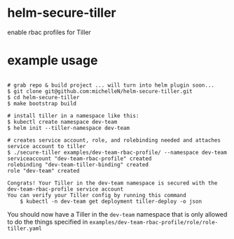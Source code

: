 # helm-secure-tiller
enable rbac profiles for Tiller

# example usage
```console

# grab repo & build project ... will turn into helm plugin soon...
$ git clone git@github.com:michelleN/helm-secure-tiller.git
$ cd helm-secure-tiller
$ make bootstrap build

# install tiller in a namespace like this:
$ kubectl create namespace dev-team
$ helm init --tiller-namespace dev-team

# creates service account, role, and rolebinding needed and attaches service account to tiller
$ ./secure-tiller examples/dev-team-rbac-profile/ --namespace dev-team
serviceaccount "dev-team-rbac-profile" created
rolebinding "dev-team-tiller-binding" created
role "dev-team" created

Congrats! Your Tiller in the dev-team namespace is secured with the dev-team-rbac-profile service account
You can verify your Tiller config by running this command
	$ kubectl -n dev-team get deployment tiller-deploy -o json

```

You should now have a Tiller in the `dev-team` namespace that is only allowed to do the things specified in `examples/dev-team-rbac-profile/role/role-tiller.yaml`
